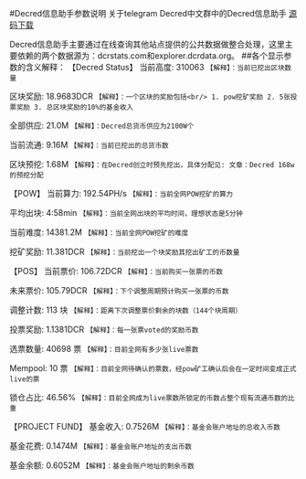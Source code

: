 #Decred信息助手参数说明
关于telegram Decred中文群中的Decred信息助手
[源码下载](https://github.com/0x5826/decred_cn_bot)

Decred信息助手主要通过在线查询其他站点提供的公共数据做整合处理，这里主要依赖的两个数据源为：dcrstats.com和explorer.dcrdata.org。
##各个显示参数的含义解释：
 【Decred Status】
  当前高度: 310063
  `【解释】：当前已挖出区块数量`
    
  区块奖励: 18.9683DCR
    `【解释】：一个区块的奖励包括<br/>
    1. pow挖矿奖励
    2. 5张投票奖励
    3. 总区块奖励的10%的基金收入`

  全部供应: 21.0M
  `【解释】：Decred总货币供应为2100W个`
    
  当前流通: 9.16M
  `【解释】：当前已挖出的总货币数`
  
  区块预挖: 1.68M
  `【解释】：在Decred创立时预先挖出，具体分配见:
  文章：Decred 168w的预挖分配`
  
 【POW】
  当前算力: 192.54PH/s
  `【解释】：当前全网POW挖矿的算力`
  
  平均出块: 4:58min
  `【解释】：当前全网出块的平均时间，理想状态是5分钟`
  
  当前难度: 14381.2M
  `【解释】：当前全网POW挖矿的难度`
  
  挖矿奖励: 11.381DCR
  `【解释】：当前挖出一个块奖励其挖出矿工的币数量`
  
 【POS】
  当前票价: 106.72DCR
  `【解释】：当前购买一张票的币数`
  
  未来票价: 105.79DCR
  `【解释】：下个调整周期预计购买一张票的币数`
  
  调整计数: 113 块
  `【解释】：距离下次调整票价剩余的块数（144个块周期）`
  
  投票奖励: 1.1381DCR
  `【解释】：每一张票voted的奖励币数`
  
  选票数量: 40698 票
  `【解释】：目前全网有多少张live票数`
  
  Mempool: 10 票
  `【解释】：目前全网待确认的票数，经pow矿工确认后会在一定时间变成正式live的票`
  
  锁仓占比: 46.56%
  `【解释】：目前全网成为live票数所锁定的币数占整个现有流通币数的比重`
  
 【PROJECT FUND】
  基金收入: 0.7526M
  `【解释】：基金会账户地址的总收入币数`
  
  基金花费: 0.1474M
    `【解释】：基金会账户地址的支出币数`
    
  基金余额: 0.6052M
  `【解释】：基金会账户地址的剩余币数`
  